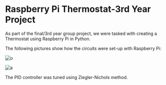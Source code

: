 # Raspberry Pi Thermostat-3rd Year Project
As part of the final/3rd year group project, we were tasked with creating a Thermostat using Raspberry Pi in Python.

The following pictures show how the circuits were set-up with Raspberry Pi:

![o](https://user-images.githubusercontent.com/46231723/51712198-e9ce4900-2025-11e9-83d5-097f8081ae8a.jpg)

![a](https://user-images.githubusercontent.com/46231723/51712339-5ba69280-2026-11e9-96c0-927d7482fba0.jpg)

The PID controller was tuned using Ziegler-Nichols method.


